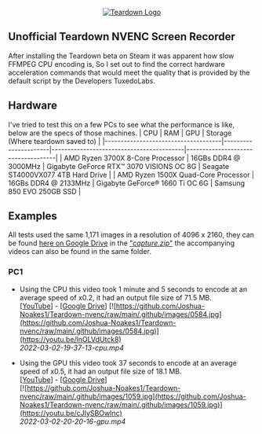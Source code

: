 <p align="center">
<a href="https://teardowngame.com/" target="_blank">
<img src="https://teardowngame.com/logo.png" alt="Teardown Logo">
</a>
</p>

## Unofficial Teardown NVENC Screen Recorder

After installing the Teardown beta on Steam it was apparent how slow FFMPEG CPU encoding is, So I set out to find the correct hardware acceleration commands that would meet the quality that is provided by the default script by the Developers TuxedoLabs.

## Hardware

I've tried to test this on a few PCs to see what the performance is like, below are the specs of those machines.
| CPU | RAM | GPU | Storage (Where teardown saved to) |
|-------------------------------------|----------------------|------------------------------------------|------------------------------------|
| AMD Ryzen 3700X 8-Core Processor | 16GBs DDR4 @ 3000MHz | Gigabyte GeForce RTX™ 3070 VISIONS OC 8G | Seagate ST4000VX077 4TB Hard Drive |
| AMD Ryzen 1500X Quad-Core Processor | 16GBs DDR4 @ 2133MHz | Gigabyte GeForce® 1660 Ti OC 6G | Samsung 850 EVO 250GB SSD |

## Examples

All tests used the same 1,171 images in a resolution of 4096 x 2160, they can be found [here on Google Drive](https://drive.google.com/drive/folders/1XXnlwIHAZtEiPHGRm2KGpeXE4TnaujHQ?usp=sharing) in the ["_capture.zip_"](https://drive.google.com/file/d/12zOgIjnrMKXSaQHkm2yi_wz5wPzsnlfk/view?usp=sharing) the accompanying videos can also be found in the same folder.

### PC1

- Using the CPU this video took 1 minute and 5 seconds to encode at an average speed of x0.2, it had an output file size of 71.5 MB.  
   [[YouTube](https://youtu.be/lnOLVdUtck8)] - [[Google Drive](https://drive.google.com/file/d/1CzYjvY4UNbERUe4Mwu1OnjNitXqgQ7XF/view?usp=sharing)]
  [![https://github.com/Joshua-Noakes1/Teardown-nvenc/raw/main/.github/images/0584.jpg](https://github.com/Joshua-Noakes1/Teardown-nvenc/raw/main/.github/images/0584.jpg)](https://youtu.be/lnOLVdUtck8)  
  _2022-03-02-19-37-13-cpu.mp4_

- Using the GPU this video took 37 seconds to encode at an average speed of x0.5, it had an output file size of 18.1 MB.  
  [[YouTube](https://youtu.be/cJIySBOwInc)] - [[Google Drive](https://drive.google.com/file/d/1A2CH7CRyFTSpkQlXVJId_puwsiB_HMTU/view?usp=sharing)]  
   [![https://github.com/Joshua-Noakes1/Teardown-nvenc/raw/main/.github/images/1059.jpg](https://github.com/Joshua-Noakes1/Teardown-nvenc/raw/main/.github/images/1059.jpg)](https://youtu.be/cJIySBOwInc)  
  _2022-03-02-20-20-16-gpu.mp4_
